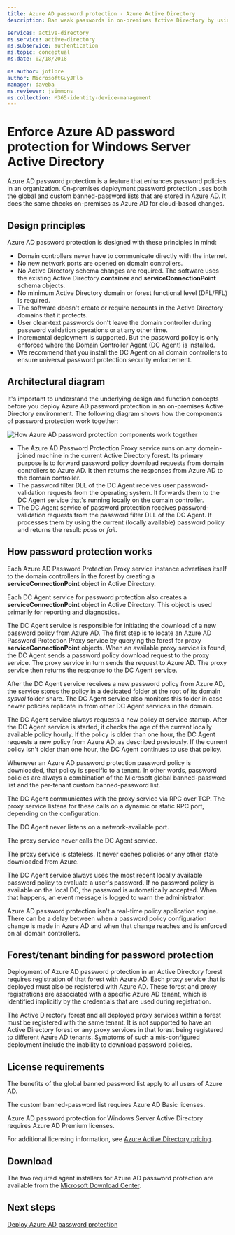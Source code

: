 ```yaml
---
title: Azure AD password protection - Azure Active Directory
description: Ban weak passwords in on-premises Active Directory by using Azure AD password protection

services: active-directory
ms.service: active-directory
ms.subservice: authentication
ms.topic: conceptual
ms.date: 02/18/2018

ms.author: joflore
author: MicrosoftGuyJFlo
manager: daveba
ms.reviewer: jsimmons
ms.collection: M365-identity-device-management
---
```


# Enforce Azure AD password protection for Windows Server Active Directory

Azure AD password protection is a feature that enhances password policies in an organization. On-premises deployment password protection uses both the global and custom banned-password lists that are stored in Azure AD. It does the same checks on-premises as Azure AD for cloud-based changes.

## Design principles

Azure AD password protection is designed with these principles in mind:

* Domain controllers never have to communicate directly with the internet.
* No new network ports are opened on domain controllers.
* No Active Directory schema changes are required. The software uses the existing Active Directory **container** and **serviceConnectionPoint** schema objects.
* No minimum Active Directory domain or forest functional level (DFL/FFL) is required.
* The software doesn't create or require accounts in the Active Directory domains that it protects.
* User clear-text passwords don't leave the domain controller during password validation operations or at any other time.
* Incremental deployment is supported. But the password policy is only enforced where the Domain Controller Agent (DC Agent) is installed.
* We recommend that you install the DC Agent on all domain controllers to ensure universal password protection security enforcement.

## Architectural diagram

It's important to understand the underlying design and function concepts before you deploy Azure AD password protection in an on-premises Active Directory environment. The following diagram shows how the components of password protection work together:

![How Azure AD password protection components work together](./media/concept-password-ban-bad-on-premises/azure-ad-password-protection.png)

* The Azure AD Password Protection Proxy service runs on any domain-joined machine in the current Active Directory forest. Its primary purpose is to forward password policy download requests from domain controllers to Azure AD. It then returns the responses from Azure AD to the domain controller.
* The password filter DLL of the DC Agent receives user password-validation requests from the operating system. It forwards them to the DC Agent service that's running locally on the domain controller.
* The DC Agent service of password protection receives password-validation requests from the password filter DLL of the DC Agent. It processes them by using the current (locally available) password policy and returns the result: *pass* or *fail*.

## How password protection works

Each Azure AD Password Protection Proxy service instance advertises itself to the domain controllers in the forest by creating a **serviceConnectionPoint** object in Active Directory.

Each DC Agent service for password protection also creates a **serviceConnectionPoint** object in Active Directory. This object is used primarily for reporting and diagnostics.

The DC Agent service is responsible for initiating the download of a new password policy from Azure AD. The first step is to locate an Azure AD Password Protection Proxy service by querying the forest for proxy **serviceConnectionPoint** objects. When an available proxy service is found, the DC Agent sends a password policy download request to the proxy service. The proxy service in turn sends the request to Azure AD. The proxy service then returns the response to the DC Agent service.

After the DC Agent service receives a new password policy from Azure AD, the service stores the policy in a dedicated folder at the root of its domain *sysvol* folder share. The DC Agent service also monitors this folder in case newer policies replicate in from other DC Agent services in the domain.

The DC Agent service always requests a new policy at service startup. After the DC Agent service is started, it checks the age of the current locally available policy hourly. If the policy is older than one hour, the DC Agent requests a new policy from Azure AD, as described previously. If the current policy isn't older than one hour, the DC Agent continues to use that policy.

Whenever an Azure AD password protection password policy is downloaded, that policy is specific to a tenant. In other words, password policies are always a combination of the Microsoft global banned-password list and the per-tenant custom banned-password list.

The DC Agent communicates with the proxy service via RPC over TCP. The proxy service listens for these calls on a dynamic or static RPC port, depending on the configuration.

The DC Agent never listens on a network-available port.

The proxy service never calls the DC Agent service.

The proxy service is stateless. It never caches policies or any other state downloaded from Azure.

The DC Agent service always uses the most recent locally available password policy to evaluate a user's password. If no password policy is available on the local DC, the password is automatically accepted. When that happens, an event message is logged to warn the administrator.

Azure AD password protection isn't a real-time policy application engine. There can be a delay between when a password policy configuration change is made in Azure AD and when that change reaches and is enforced on all domain controllers.

## Forest/tenant binding for password protection

Deployment of Azure AD password protection in an Active Directory forest requires registration of that forest with Azure AD. Each proxy service that is deployed must also be registered with Azure AD. These forest and proxy registrations are associated with a specific Azure AD tenant, which is identified implicitly by the credentials that are used during registration.

The Active Directory forest and all deployed proxy services within a forest must be registered with the same tenant. It is not supported to have an Active Directory forest or any proxy services in that forest being registered to different Azure AD tenants. Symptoms of such a mis-configured deployment include the inability to download password policies.

## License requirements

The benefits of the global banned password list apply to all users of Azure AD.

The custom banned-password list requires Azure AD Basic licenses.

Azure AD password protection for Windows Server Active Directory requires Azure AD Premium licenses.

For additional licensing information, see [Azure Active Directory pricing](https://azure.microsoft.com/pricing/details/active-directory/).

## Download

The two required agent installers for Azure AD password protection are available from the [Microsoft Download Center](https://www.microsoft.com/download/details.aspx?id=57071).

## Next steps
[Deploy Azure AD password protection](howto-password-ban-bad-on-premises-deploy.md)
